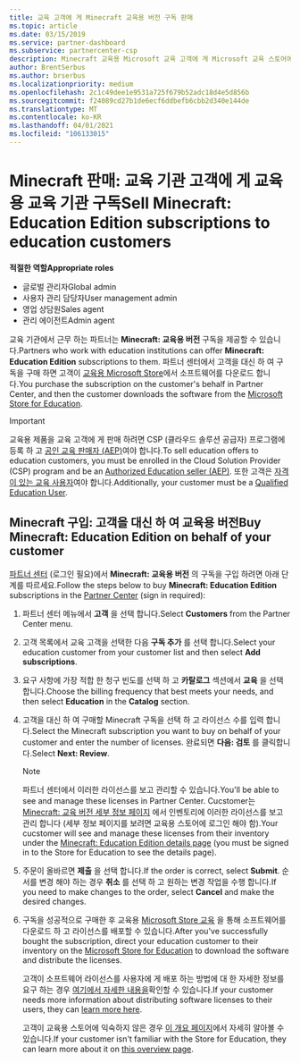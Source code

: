 ```yaml
---
title: 교육 고객에 게 Minecraft 교육용 버전 구독 판매
ms.topic: article
ms.date: 03/15/2019
ms.service: partner-dashboard
ms.subservice: partnercenter-csp
description: Minecraft 교육용 Microsoft 교육 고객에 게 Microsoft 교육 스토어에서 다운로드할 수 있는 교육 기관 고객 구독을 판매 합니다.
author: BrentSerbus
ms.author: brserbus
ms.localizationpriority: medium
ms.openlocfilehash: 2c1c49dee1e9531a725f679b52adc18d4e5d856b
ms.sourcegitcommit: f24089cd27b1de6ecf6ddbefb6cbb2d340e144de
ms.translationtype: MT
ms.contentlocale: ko-KR
ms.lasthandoff: 04/01/2021
ms.locfileid: "106133015"
---
```

# <a name="sell-minecraft-education-edition-subscriptions-to-education-customers"></a><span data-ttu-id="387ed-103">Minecraft 판매: 교육 기관 고객에 게 교육용 교육 기관 구독</span><span class="sxs-lookup"><span data-stu-id="387ed-103">Sell Minecraft: Education Edition subscriptions to education customers</span></span>

<span data-ttu-id="387ed-104">**적절한 역할**</span><span class="sxs-lookup"><span data-stu-id="387ed-104">**Appropriate roles**</span></span>

- <span data-ttu-id="387ed-105">글로벌 관리자</span><span class="sxs-lookup"><span data-stu-id="387ed-105">Global admin</span></span>
- <span data-ttu-id="387ed-106">사용자 관리 담당자</span><span class="sxs-lookup"><span data-stu-id="387ed-106">User management admin</span></span>
- <span data-ttu-id="387ed-107">영업 상담원</span><span class="sxs-lookup"><span data-stu-id="387ed-107">Sales agent</span></span>
- <span data-ttu-id="387ed-108">관리 에이전트</span><span class="sxs-lookup"><span data-stu-id="387ed-108">Admin agent</span></span>

<span data-ttu-id="387ed-109">교육 기관에서 근무 하는 파트너는 **Minecraft: 교육용 버전** 구독을 제공할 수 있습니다.</span><span class="sxs-lookup"><span data-stu-id="387ed-109">Partners who work with education institutions can offer **Minecraft: Education Edition** subscriptions to them.</span></span> <span data-ttu-id="387ed-110">파트너 센터에서 고객을 대신 하 여 구독을 구매 하면 고객이 [교육용 Microsoft Store](https://educationstore.microsoft.com)에서 소프트웨어를 다운로드 합니다.</span><span class="sxs-lookup"><span data-stu-id="387ed-110">You purchase the subscription on the customer's behalf in Partner Center, and then the customer downloads the software from the [Microsoft Store for Education](https://educationstore.microsoft.com).</span></span> 

>[!IMPORTANT]
><span data-ttu-id="387ed-111">교육용 제품을 교육 고객에 게 판매 하려면 CSP (클라우드 솔루션 공급자) 프로그램에 등록 하 고 [공인 교육 판매자 (AEP)](https://www.mepn.com)여야 합니다.</span><span class="sxs-lookup"><span data-stu-id="387ed-111">To sell education offers to education customers, you must be enrolled in the Cloud Solution Provider (CSP) program and be an [Authorized Education seller (AEP)](https://www.mepn.com).</span></span> <span data-ttu-id="387ed-112">또한 고객은 [자격이 있는 교육 사용자](https://www.microsoftvolumelicensing.com/DocumentSearch.aspx?Mode=3&DocumentTypeId=7)여야 합니다.</span><span class="sxs-lookup"><span data-stu-id="387ed-112">Additionally, your customer must be a [Qualified Education User](https://www.microsoftvolumelicensing.com/DocumentSearch.aspx?Mode=3&DocumentTypeId=7).</span></span>  

 
## <a name="buy-minecraft-education-edition-on-behalf-of-your-customer"></a><span data-ttu-id="387ed-113">Minecraft 구입: 고객을 대신 하 여 **교육용 버전**</span><span class="sxs-lookup"><span data-stu-id="387ed-113">Buy **Minecraft: Education Edition** on behalf of your customer</span></span>

<span data-ttu-id="387ed-114">[파트너 센터](https://partnercenter.microsoft.com/pcv/dashboard/overview
) (로그인 필요)에서 **Minecraft: 교육용 버전** 의 구독을 구입 하려면 아래 단계를 따르세요.</span><span class="sxs-lookup"><span data-stu-id="387ed-114">Follow the steps below to buy **Minecraft: Education Edition** subscriptions in the [Partner Center](https://partnercenter.microsoft.com/pcv/dashboard/overview
) (sign in required):</span></span>

  1.  <span data-ttu-id="387ed-115">파트너 센터 메뉴에서 **고객** 을 선택 합니다.</span><span class="sxs-lookup"><span data-stu-id="387ed-115">Select **Customers** from the Partner Center menu.</span></span>
  
  2.  <span data-ttu-id="387ed-116">고객 목록에서 교육 고객을 선택한 다음 **구독 추가** 를 선택 합니다.</span><span class="sxs-lookup"><span data-stu-id="387ed-116">Select your education customer from your customer list and then select **Add subscriptions**.</span></span>
  
  3.  <span data-ttu-id="387ed-117">요구 사항에 가장 적합 한 청구 빈도를 선택 하 고 **카탈로그** 섹션에서 **교육** 을 선택 합니다.</span><span class="sxs-lookup"><span data-stu-id="387ed-117">Choose the billing frequency that best meets your needs, and then select **Education** in the **Catalog** section.</span></span>

  4.  <span data-ttu-id="387ed-118">고객을 대신 하 여 구매할 Minecraft 구독을 선택 하 고 라이선스 수를 입력 합니다.</span><span class="sxs-lookup"><span data-stu-id="387ed-118">Select the Minecraft subscription you want to buy on behalf of your customer and enter the number of licenses.</span></span> <span data-ttu-id="387ed-119">완료되면 **다음: 검토** 를 클릭합니다.</span><span class="sxs-lookup"><span data-stu-id="387ed-119">Select **Next: Review**.</span></span>

      >[!NOTE]
      ><span data-ttu-id="387ed-120">파트너 센터에서 이러한 라이선스를 보고 관리할 수 있습니다.</span><span class="sxs-lookup"><span data-stu-id="387ed-120">You'll be able to see and manage these licenses in Partner Center.</span></span> <span data-ttu-id="387ed-121">Cucstomer는 [Minecraft: 교육 버전 세부 정보 페이지](https://educationstore.microsoft.com/store/details/minecraft-education-edition/9nblggh4r2r6) 에서 인벤토리에 이러한 라이선스를 보고 관리 합니다 (세부 정보 페이지를 보려면 교육용 스토어에 로그인 해야 함).</span><span class="sxs-lookup"><span data-stu-id="387ed-121">Your cucstomer will see and manage these licenses from their inventory under the [Minecraft: Education Edition details page](https://educationstore.microsoft.com/store/details/minecraft-education-edition/9nblggh4r2r6) (you must be signed in to the Store for Education to see the details page).</span></span> 

  5.  <span data-ttu-id="387ed-122">주문이 올바르면 **제출** 을 선택 합니다.</span><span class="sxs-lookup"><span data-stu-id="387ed-122">If the order is correct, select **Submit**.</span></span> <span data-ttu-id="387ed-123">순서를 변경 해야 하는 경우 **취소** 를 선택 하 고 원하는 변경 작업을 수행 합니다.</span><span class="sxs-lookup"><span data-stu-id="387ed-123">If you need to make changes to the order, select **Cancel** and make the desired changes.</span></span>   

  6.  <span data-ttu-id="387ed-124">구독을 성공적으로 구매한 후 교육용 [Microsoft Store 교육](https://educationstore.microsoft.com) 을 통해 소프트웨어를 다운로드 하 고 라이선스를 배포할 수 있습니다.</span><span class="sxs-lookup"><span data-stu-id="387ed-124">After you've successfully bought the subscription, direct your education customer to their inventory on the [Microsoft Store for Education](https://educationstore.microsoft.com) to download the software and distribute the licenses.</span></span>

      <span data-ttu-id="387ed-125">고객이 소프트웨어 라이선스를 사용자에 게 배포 하는 방법에 대 한 자세한 정보를 요구 하는 경우 [여기에서 자세한 내용을](/education/windows/school-get-minecraft#distribute-minecraft)확인할 수 있습니다.</span><span class="sxs-lookup"><span data-stu-id="387ed-125">If your customer needs more information about distributing software licenses to their users, they can [learn more here](/education/windows/school-get-minecraft#distribute-minecraft).</span></span>  
  
      <span data-ttu-id="387ed-126">고객이 교육용 스토어에 익숙하지 않은 경우 [이 개요 페이지](/microsoft-store/windows-store-for-business-overview)에서 자세히 알아볼 수 있습니다.</span><span class="sxs-lookup"><span data-stu-id="387ed-126">If your customer isn't familiar with the Store for Education, they can learn more about it on [this overview page](/microsoft-store/windows-store-for-business-overview).</span></span>  


